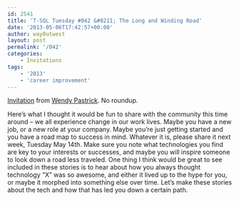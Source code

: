 ```yaml
---
id: 2541
title: 'T-SQL Tuesday #042 &#8211; The Long and Winding Road'
date: '2013-05-06T17:42:57+00:00'
author: way0utwest
layout: post
permalink: '/042'
categories:
    - Invitations
tags:
    - '2013'
    - 'career improvement'
---
```


[Invitation](https://wendyverse.blogspot.com/2013/05/its-time-for-t-sqltuesday-42-long-and.html) from [Wendy Pastrick](https://wendyverse.blogspot.com). No roundup.

<div class="content"><div class="content-outer"><div class="fauxborder-left content-fauxborder-left"><div class="content-inner"><div class="main-outer"><div class="fauxborder-left main-fauxborder-left"><div class="region-inner main-inner"><div class="columns fauxcolumns"><div class="columns-inner"><div class="column-center-outer"><div class="column-center-inner"><div class="main section" id="main"><div class="widget Blog" data-version="1" id="Blog1"><div class="blog-posts hfeed"><div class="date-outer"><div class="date-posts"><div class="post-outer"><div class="post hentry uncustomized-post-template"><div class="post-body entry-content" id="post-body-1952011220161782649">Here’s what I thought it would be fun to share with the community this time around – we all experience change in our work lives. Maybe you have a new job, or a new role at your company. Maybe you’re just getting started and you have a road map to success in mind. Whatever it is, please share it next week, Tuesday May 14th. Make sure you note what technologies you find are key to your interests or successes, and maybe you will inspire someone to look down a road less traveled. One thing I think would be great to see included in these stories is to hear about how you always thought technology “X” was so awesome, and either it lived up to the hype for you, or maybe it morphed into something else over time. Let’s make these stories about the tech and how that has led you down a certain path.

</div></div></div></div></div></div></div></div></div></div></div></div></div></div></div></div></div></div></div>